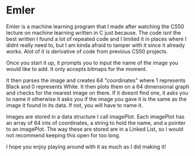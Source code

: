 # Emler

Emler is a machine learning program that I made after watching the CS50 lecture on machine learning written in C just because. The code isnt the best written I found a lot of repeated code and I limited it in places where I didnt really need to, but I am kinda afraid to tamper with it since it already works. Alot of it is derivative of code from previous CS50 projects. 

Once you start it up, it prompts you to input the name of the image you would like to add. It only accepts bitmaps for the moment.

It then parses the image and creates 64 "coordinates" where 1 represents Black and 0 represents White. It then plots them on a 64 dimensional graph and checks for the nearest image on there. If it doesnt find one, it asks you to name it otherwise it asks you if the image you gave it is the same as the image it found in its data. If not, you will have to name it. 

Images are stored in a data structure I call imagePlot. Each imagePlot has an array of 64 ints of coordinates, a string to hold the name, and a pointer to an imagePlot. The way these are stored are in a Linked List, so I would not recommend keeping this open for too long. 

I hope you enjoy playing around with it as much as I did making it!

